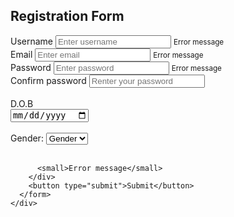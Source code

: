 <html lang="en">
  <head>
    <meta charset="UTF-8" />
    <meta name="viewport" content="width=device-width, initial-scale=1.0" />
    <title>Document</title>
    <link rel="stylesheet" href="exp3.css">

  </head>
  <body>
    <div class="container">
      <script type="text/javascript" src="ex3.js"></script>
      <form id="form" class="form">
        <h2>Registration Form</h2>
        <div class="form-control">
          <label for="username">Username</label>
          <input type="text" id="username" placeholder="Enter username" />
          <small>Error message</small>
        </div>
        <div class="form-control">
          <label for="email">Email</label>
          <input type="text" id="email" placeholder="Enter email" />
          <small>Error message</small>
        </div>
        <div class="form-control">
          <label for="password">Password</label>
          <input type="password" id="password" placeholder="Enter password" />
          <small>Error message</small>
        </div>
        <div class="form-control">
          <label for="password2">Confirm password</label>
          <input
            type="password"
            id="password2"
            placeholder="Renter your password"
          />
          <br><br>
                D.O.B<br><input type="date" name="bday"><br><br>
  <!--Gender:
  <br>
  <input type="radio" name="gender">Male <input type="radio" name="gender">Female-->
        Gender:
        <select id="selection">
          <option>Gender</option>
          <option>Male</option>
          <option>Female</option>
        </select>
        <br><br>


          <small>Error message</small>
        </div>
        <button type="submit">Submit</button>
      </form>
    </div>

  </body>
</html>
